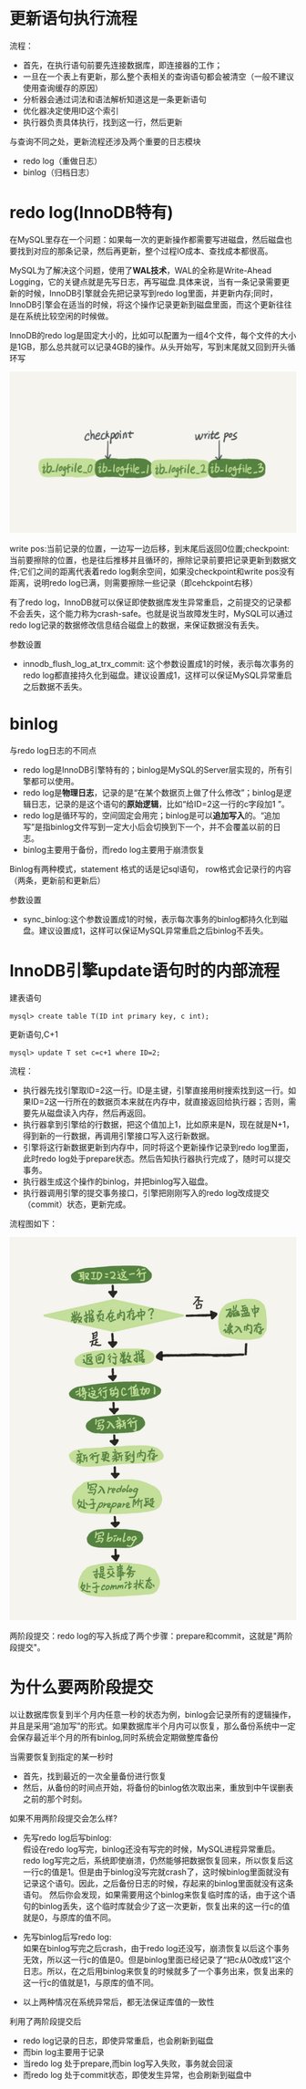<!-- SQL更新语句执行过程 -->



# 更新语句执行流程

流程：
- 首先，在执行语句前要先连接数据库，即连接器的工作；
- 一旦在一个表上有更新，那么整个表相关的查询语句都会被清空（一般不建议使用查询缓存的原因）
- 分析器会通过词法和语法解析知道这是一条更新语句
- 优化器决定使用ID这个索引
- 执行器负责具体执行，找到这一行，然后更新

与查询不同之处，更新流程还涉及两个重要的日志模块
- redo log（重做日志）
- binlog（归档日志）

# redo log(InnoDB特有)

在MySQL里存在一个问题：如果每一次的更新操作都需要写进磁盘，然后磁盘也要找到对应的那条记录，然后再更新，整个过程IO成本、查找成本都很高。

MySQL为了解决这个问题，使用了**WAL技术**，WAL的全称是Write-Ahead Logging，它的关键点就是先写日志，再写磁盘.具体来说，当有一条记录需要更新的时候，InnoDB引擎就会先把记录写到redo log里面，并更新内存;同时，InnoDB引擎会在适当的时候，将这个操作记录更新到磁盘里面，而这个更新往往是在系统比较空闲的时候做。

InnoDB的redo log是固定大小的，比如可以配置为一组4个文件，每个文件的大小是1GB，那么总共就可以记录4GB的操作。从头开始写，写到末尾就又回到开头循环写

![mysql](https://raw.githubusercontent.com/FameLsy/Images/master/MySQL/mysql.png)

write pos:当前记录的位置，一边写一边后移，到末尾后返回0位置;checkpoint:当前要擦除的位置，也是往后推移并且循环的，擦除记录前要把记录更新到数据文件;它们之间的距离代表着redo log剩余空间，如果没checkpoint和write pos没有距离，说明redo log已满，则需要擦除一些记录（即cehckpoint右移）

有了redo log，InnoDB就可以保证即使数据库发生异常重启，之前提交的记录都不会丢失，这个能力称为crash-safe。也就是说当故障发生时，MySQL可以通过redo log记录的数据修改信息结合磁盘上的数据，来保证数据没有丢失。

参数设置
- innodb_flush_log_at_trx_commit: 这个参数设置成1的时候，表示每次事务的redo log都直接持久化到磁盘。建议设置成1，这样可以保证MySQL异常重启之后数据不丢失。


# binlog

与redo log日志的不同点
- redo log是InnoDB引擎特有的；binlog是MySQL的Server层实现的，所有引擎都可以使用。
- redo log是**物理日志**，记录的是“在某个数据页上做了什么修改”；binlog是逻辑日志，记录的是这个语句的**原始逻辑**，比如“给ID=2这一行的c字段加1 ”。
- redo log是循环写的，空间固定会用完；binlog是可以**追加写入**的。“追加写”是指binlog文件写到一定大小后会切换到下一个，并不会覆盖以前的日志。
- binlog主要用于备份，而redo log主要用于崩溃恢复

Binlog有两种模式，statement 格式的话是记sql语句， row格式会记录行的内容（两条，更新前和更新后）

参数设置
- sync_binlog:这个参数设置成1的时候，表示每次事务的binlog都持久化到磁盘。建议设置成1，这样可以保证MySQL异常重启之后binlog不丢失。

# InnoDB引擎update语句时的内部流程


建表语句
```
mysql> create table T(ID int primary key, c int);
```

更新语句,C+1
```
mysql> update T set c=c+1 where ID=2;
```

流程：
- 执行器先找引擎取ID=2这一行。ID是主键，引擎直接用树搜索找到这一行。如果ID=2这一行所在的数据页本来就在内存中，就直接返回给执行器；否则，需要先从磁盘读入内存，然后再返回。
- 执行器拿到引擎给的行数据，把这个值加上1，比如原来是N，现在就是N+1，得到新的一行数据，再调用引擎接口写入这行新数据。
- 引擎将这行新数据更新到内存中，同时将这个更新操作记录到redo log里面，此时redo log处于prepare状态。然后告知执行器执行完成了，随时可以提交事务。
- 执行器生成这个操作的binlog，并把binlog写入磁盘。
- 执行器调用引擎的提交事务接口，引擎把刚刚写入的redo log改成提交（commit）状态，更新完成。

流程图如下：

![mysql2](https://raw.githubusercontent.com/FameLsy/Images/master/MySQL/mysql2.png)

两阶段提交：redo log的写入拆成了两个步骤：prepare和commit，这就是"两阶段提交"。

# 为什么要两阶段提交

以让数据库恢复到半个月内任意一秒的状态为例，binlog会记录所有的逻辑操作，并且是采用“追加写”的形式。如果数据库半个月内可以恢复，那么备份系统中一定会保存最近半个月的所有binlog,同时系统会定期做整库备份

当需要恢复到指定的某一秒时
- 首先，找到最近的一次全量备份进行恢复
- 然后，从备份的时间点开始，将备份的binlog依次取出来，重放到中午误删表之前的那个时刻。

如果不用两阶段提交会怎么样?
- 先写redo log后写binlog:  
    假设在redo log写完，binlog还没有写完的时候，MySQL进程异常重启。redo log写完之后，系统即使崩溃，仍然能够把数据恢复回来，所以恢复后这一行c的值是1。但是由于binlog没写完就crash了，这时候binlog里面就没有记录这个语句。因此，之后备份日志的时候，存起来的binlog里面就没有这条语句。
    然后你会发现，如果需要用这个binlog来恢复临时库的话，由于这个语句的binlog丢失，这个临时库就会少了这一次更新，恢复出来的这一行c的值就是0，与原库的值不同。

- 先写binlog后写redo log:  
    如果在binlog写完之后crash，由于redo log还没写，崩溃恢复以后这个事务无效，所以这一行c的值是0。但是binlog里面已经记录了“把c从0改成1”这个日志。所以，在之后用binlog来恢复的时候就多了一个事务出来，恢复出来的这一行c的值就是1，与原库的值不同。
- 以上两种情况在系统异常后，都无法保证库值的一致性

利用了两阶段提交后
- redo log记录的日志，即使异常重启，也会刷新到磁盘
- 而bin log主要用于记录
- 当redo log 处于prepare,而bin log写入失败，事务就会回滚
- 而redo log 处于commit状态，即使发生异常，也会刷新到磁盘中